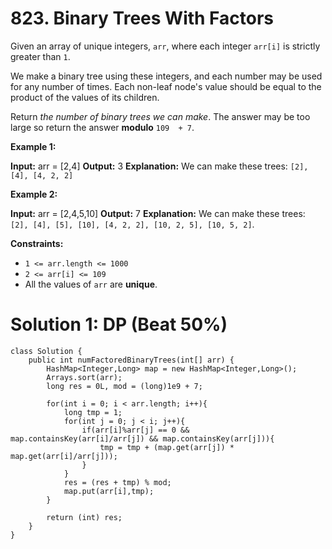 # 823. Binary Trees With Factors
Given an array of unique integers,  `arr`, where each integer  `arr[i]`  is strictly greater than  `1`.

We make a binary tree using these integers, and each number may be used for any number of times. Each non-leaf node's value should be equal to the product of the values of its children.

Return  _the number of binary trees we can make_. The answer may be too large so return the answer  **modulo**  `109  + 7`.

**Example 1:**

**Input:** arr = [2,4]
**Output:** 3
**Explanation:** We can make these trees: `[2], [4], [4, 2, 2]`

**Example 2:**

**Input:** arr = [2,4,5,10]
**Output:** 7
**Explanation:** We can make these trees: `[2], [4], [5], [10], [4, 2, 2], [10, 2, 5], [10, 5, 2]`.

**Constraints:**

-   `1 <= arr.length <= 1000`
-   `2 <= arr[i] <= 109`
-   All the values of  `arr`  are  **unique**.


# Solution 1: DP (Beat 50%)
```
class Solution {
    public int numFactoredBinaryTrees(int[] arr) {
        HashMap<Integer,Long> map = new HashMap<Integer,Long>();
        Arrays.sort(arr);
        long res = 0L, mod = (long)1e9 + 7;
        
        for(int i = 0; i < arr.length; i++){
            long tmp = 1;
            for(int j = 0; j < i; j++){
                if(arr[i]%arr[j] == 0 && map.containsKey(arr[i]/arr[j]) && map.containsKey(arr[j])){
                    tmp = tmp + (map.get(arr[j]) * map.get(arr[i]/arr[j]));
                }
            }
            res = (res + tmp) % mod;
            map.put(arr[i],tmp);
        }
        
        return (int) res;
    }
}
```